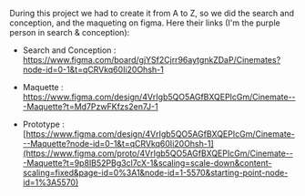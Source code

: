 During this project we had to create it from A to Z, so we did the search and conception, and the maqueting on figma.
Here their links (I'm the purple person in search & conception): 

- Search and Conception : https://www.figma.com/board/gjYSf2Cjrr96aytgnkZDaP/Cinemates?node-id=0-1&t=qCRVkq60Ii20Ohsh-1

- Maquette : https://www.figma.com/design/4VrIgb5QO5AGfBXQEPIcGm/Cinemate---Maquette?t=Md7PzwFKfzs2en7J-1
  
- Prototype : [https://www.figma.com/design/4VrIgb5QO5AGfBXQEPIcGm/Cinemate---Maquette?node-id=0-1&t=qCRVkq60Ii20Ohsh-1](https://www.figma.com/proto/4VrIgb5QO5AGfBXQEPIcGm/Cinemate---Maquette?t=9p8IB52PBg3cl7cX-1&scaling=scale-down&content-scaling=fixed&page-id=0%3A1&node-id=1-5570&starting-point-node-id=1%3A5570)
